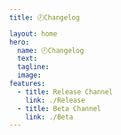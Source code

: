 ```yaml
---
title: 🕗Changelog

layout: home
hero:
  name: 🕗Changelog
  text: 
  tagline: 
  image: 
features:
  - title: Release Channel
    link: ./Release
  - title: Beta Channel
    link: ./Beta
---
```

